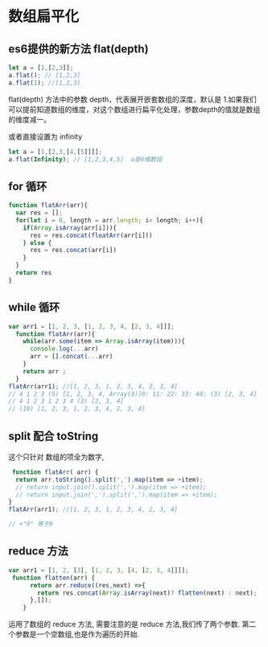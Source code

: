 # 数组扁平化

## es6提供的新方法 flat(depth)

```js
let a = [1,[2,3]];  
a.flat(); // [1,2,3]  
a.flat(1); //[1,2,3]
```

flat(depth) 方法中的参数 depth，代表展开嵌套数组的深度，默认是 1.如果我们可以提前知道数组的维度，对这个数组进行扁平化处理，参数depth的值就是数组的维度减一。

或者直接设置为 infinity

```js
let a = [1,[2,3,[4,[5]]]];  
a.flat(Infinity); // [1,2,3,4,5]  a是4维数组
```

## for 循环

  ```js
  function flatArr(arr){
    var res = [];
    for(let i = 0, length = arr.length; i< length; i++){
      if(Array.isArray(arr[i])){
        res = res.concat(floatArr(arr[i]))
      } else {
        res = res.concat(arr[i])
      }
    }
    return res
  }

  ```

## while 循环

```js
var arr1 = [1, 2, 3, [1, 2, 3, 4, [2, 3, 4]]];  
  function flatArr(arr){
    while(arr.some(item => Array.isArray(item))){
      console.log(...arr)
      arr = [].concat(...arr)
    }
    return arr ;
  }
flatArr(arr1); //[1, 2, 3, 1, 2, 3, 4, 2, 3, 4]
// 4 1 2 3 (5) [1, 2, 3, 4, Array(3)]0: 11: 22: 33: 44: (3) [2, 3, 4]
// 4 1 2 3 1 2 3 4 (3) [2, 3, 4]
// (10) [1, 2, 3, 1, 2, 3, 4, 2, 3, 4]
```

## split 配合 toString

 这个只针对 数组的项全为数字,

```js
 function flatArr( arr) {
  return arr.toString().split(',').map(item => +item);
  // return input.join().split(',').map(item => +item);
  // return input.join(',').split(',').map(item => +item);
}
flatArr(arr1); //[1, 2, 3, 1, 2, 3, 4, 2, 3, 4]

// +"9" 等于9
```

## reduce 方法

```js
var arr1 = [1, 2, [3], [1, 2, 3, [4, [2, 3, 4]]]];
 function flatten(arr) {
      return arr.reduce((res,next) =>{
        return res.concat(Array.isArray(next)? flatten(next) : next);
      },[]);
    }
```

运用了数组的 reduce 方法, 需要注意的是 reduce 方法,我们传了两个参数. 第二个参数是一个空数组,也是作为遍历的开始.
